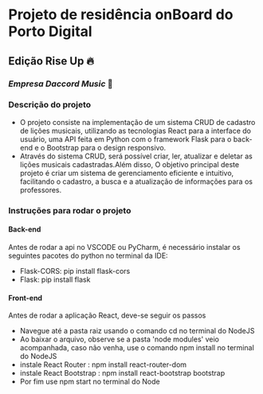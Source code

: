 # Projeto de residência onBoard do Porto Digital
## Edição Rise Up 🔥
### *Empresa Daccord Music* 🎵

### Descrição do projeto
 - O projeto consiste na implementação de um sistema CRUD de cadastro de lições musicais, utilizando as tecnologias React para a interface do usuário, uma API feita em Python com o framework Flask para o back-end e o Bootstrap para o design responsivo.
 - Através do sistema CRUD, será possível criar, ler, atualizar e deletar as lições musicais cadastradas.Além disso, O objetivo principal deste projeto é criar um sistema de gerenciamento  eficiente e intuitivo, facilitando o cadastro, a busca e a atualização de informações para os professores.

### Instruções para rodar o projeto
#### Back-end
Antes de rodar a api no VSCODE ou PyCharm, é necessário instalar os seguintes pacotes do python no terminal da IDE:
 - Flask-CORS: pip install flask-cors
 - Flask: pip install flask

#### Front-end
Antes de rodar a aplicação React, deve-se seguir os passos
 - Navegue até a pasta raiz usando o comando cd no terminal do NodeJS
 - Ao baixar o arquivo, observe se a pasta 'node modules' veio acompanhada, caso não venha, use o comando npm install no terminal do NodeJS
 - instale React Router : npm install react-router-dom
 - instale React Bootstrap : npm install react-bootstrap bootstrap
 - Por fim use npm start no terminal do Node



